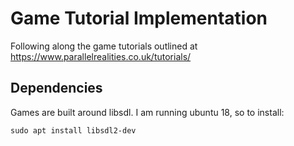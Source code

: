 # Game Tutorial Implementation

Following along the game tutorials outlined at https://www.parallelrealities.co.uk/tutorials/

## Dependencies

Games are built around libsdl. I am running ubuntu 18, so to install:

`sudo apt install libsdl2-dev`
